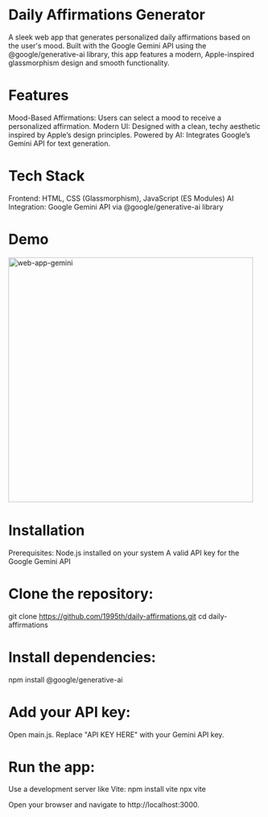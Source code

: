 # Daily Affirmations Generator
A sleek web app that generates personalized daily affirmations based on the user's mood. Built with the Google Gemini API using the @google/generative-ai library, this app features a modern, Apple-inspired glassmorphism design and smooth functionality.

# Features
Mood-Based Affirmations: Users can select a mood to receive a personalized affirmation.
Modern UI: Designed with a clean, techy aesthetic inspired by Apple’s design principles.
Powered by AI: Integrates Google’s Gemini API for text generation.

# Tech Stack
Frontend: HTML, CSS (Glassmorphism), JavaScript (ES Modules)
AI Integration: Google Gemini API via @google/generative-ai library

# Demo
<img width="486" alt="web-app-gemini" src="https://github.com/user-attachments/assets/80846620-7d7f-4498-a400-acf511e752d8" />

# Installation
Prerequisites:
Node.js installed on your system
A valid API key for the Google Gemini API

# Clone the repository:
git clone https://github.com/1995th/daily-affirmations.git
cd daily-affirmations

# Install dependencies:
npm install @google/generative-ai

# Add your API key:
Open main.js.
Replace "API KEY HERE" with your Gemini API key.

# Run the app:
Use a development server like Vite:
npm install vite
npx vite

Open your browser and navigate to http://localhost:3000.
